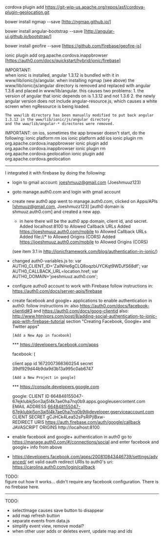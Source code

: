 cordova plugin add https://git-wip-us.apache.org/repos/asf/cordova-plugin-geolocation.git

bower install ngmap --save                [http://ngmap.github.io/]

bower install angular-bootstrap  --save   [http://angular-ui.github.io/bootstrap/]

bower install geofire --save              [https://github.com/firebase/geofire-js]

ionic plugin add org.apache.cordova.inappbrowser  [https://auth0.com/docs/quickstart/hybrid/ionic/firebase]


IMPORTANT:  
    when ionic is installed,  angular 1.3.12 is bundled with it in www/lib/ionic/js/angular.
    when installing ngmap (see above)  the www/lib/ionic/js/angular directory is removed and replaced with
    angular 1.3.6 and placed in www/lib/angular.
    this causes two problems:
    1. the version of angular that ionic depends on is 1.3.12 and not 1.3.6
    2. the newly angular version does not include angular-resource.js, which causes a white screen when ngResource is
       being loaded.

    The www/lib directory has been manually modified to put back angular 1.3.12 in the www/lib/ionic/js/angular directory
    and the www/lib/angular-* directores were removed.

IMPORTANT:
on ios, sometimes the app browser doesn't start, do the following:
ionic platform rm ios
ionic platform add ios
ionic plugin rm org.apache.cordova.inappbrowser
ionic plugin add org.apache.cordova.inappbrowser
ionic plugin rm org.apache.cordova.geolocation
ionic plugin add org.apache.cordova.geolocation


**********************************************************************************************************
I integrated it with firebase by doing the following:

* login to gmail account: joeshmuuz@gmail.com (Joeshmuuz123)
* goto manage.auth0.com and login with gmail account

* create new auth0 app
  went to manage.auth0.com, clicked on Apps/APIs
  [shmuuz@gmail.com, Joeshmuzz123]
  [auth0 domain is shmuuz.auth0.com]
  and created a new app.
  * in here there will be the auth0 app domain, client id, and secret.
  Added localhost:8100 to Allowed Callback URLs
  Added https://joeshmuuz.auth0.com/mobile to Allowed Callback URLs
  Added file://* to Allowed Origins (CORS)
  Added https://joeshmuuz.auth0.com/mobile to Allowed Origins (CORS)

  (see item 3.1 in http://ionicframework.com/blog/authentication-in-ionic/)

* changed auth0-variables.js to:
	var AUTH0_CLIENT_ID='ZaINHe6gCLQ8oqzbUYCKqt9WDJfS68df';
	var AUTH0_CALLBACK_URL=location.href;
	var AUTH0_DOMAIN='joeshmuuz.auth0.com';

* configure autho0 account to work with Firebase
  follow instructions in:
     https://auth0.com/docs/server-apis/firebase

* create facebook and google+ applications to enable authentication
  in auth0:
  follow instructions in:
     also https://auth0.com/docs/facebook-clientid#3
     and  https://auth0.com/docs/goog-clientid
     also:
     http://www.htmlxprs.com/post/8/adding-social-authentication-to-ionic-app-with-firebase-tutorial
     section "Creating Facebook, Google+ and Twitter apps"

      [Add a New App in facebook]
  *** https://developers.facebook.com/apps

	facebook: (
    <script>
    window.fbAsyncInit = function() {
      FB.init({
        appId      : '1672007366360254',
        xfbml      : true,
        version    : 'v2.2'
      });
    };

    (function(d, s, id){
       var js, fjs = d.getElementsByTagName(s)[0];
       if (d.getElementById(id)) {return;}
       js = d.createElement(s); js.id = id;
       js.src = "//connect.facebook.net/en_US/sdk.js";
       fjs.parentNode.insertBefore(js, fjs);
     }(document, 'script', 'facebook-jssdk'));
  </script>



	client app id 1672007366360254
	secret 39df929d44b9da9d3b13a995c0ab6747

      [Add a New Project in google]
   *** https://console.developers.google.com

	google:
  CLIENT ID 664848155047-67ejklubkj5on3aj5l4k7ae0ha7nq0b9.apps.googleusercontent.com
  EMAIL ADDRESS  664848155047-67ejklubkj5on3aj5l4k7ae0ha7nq0b9@developer.gserviceaccount.com  
  CLIENT SECRET  gCJHCk4Lea52sPsRIPjIBxw-  
  REDIRECT URIS  https://auth.firebase.com/auth/google/callback
 JAVASCRIPT ORIGINS http://localhost:8100

* enable facebook and google+ authentication in auth0
  go to https://manage.auth0.com/#/connections/social
  and enter facebook and google+ info from above

* https://developers.facebook.com/apps/200810843446739/settings/advanced/
  set valid oauth redirect URIs
  to auth0's uri: https://carolina.auth0.com/login/callback


TODO:  
figure out how it works... didn't require any facebook configuration.
There is no firebase here.
***************************************

TODO:
- selectImage causes save button to disappear
- add map refresh button
- separate events from data.js
- simplify event view, remove modal?
- when other user adds or deletes event, update map and ids
